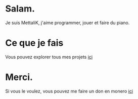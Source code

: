 # Salam.
Je suis MettaliK, j'aime programmer, jouer et faire du piano.

# Ce que je fais
Vous pouvez explorer tous mes projets [ici](https://github.com/MettaliK)

# Merci.
Si vous le voulez, vous pouvez me faire un don en monero [ici](./donner.html)
